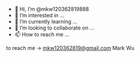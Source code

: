 - 👋 Hi, I’m @mkw120362819888
- 👀 I’m interested in ...
- 🌱 I’m currently learning ...
- 💞️ I’m looking to collaborate on ...
- 📫 How to reach me ...

<!---
mkw120362819888/mkw120362819888 is a ✨ special ✨ repository because its `README.md` (this file) appears on your GitHub profile.
You can click the Preview link to take a look at your changes.
--->

to reach me ->  mkw120362819@gmail.com    Mark Wu

